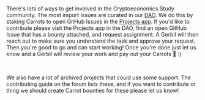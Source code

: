 <br />

There's lots of ways to get involved in the Cryptoeconomics.Study community. The most import Issues are curated in our [DAO](https://rinkeby.aragon.org/#/0xEAA147020b006e6Bfe9e3e1A9f1FaD330A9E20F5/). We do this by staking Carrots to open GitHub Issues in the [Projects app](https://rinkeby.aragon.org/#/0xEAA147020b006e6Bfe9e3e1A9f1FaD330A9E20F5/0x32016d05910e344470ec832ed344a385ab18ae6b). If you'd like to contribute please visit the Projects app in the DAO, find an open GitHub Issue that has a bounty attached, and request assignment. A Gerbil will then reach out to make sure you understand the task and approve your request. Then you're good to go and can start working! Once you're done just let us know and a Gerbil will review your work and pay out your Carrots 🥕 :)

<br />

We also have a lot of archived projects that could use some support. The contributing guide on the forum lists these, and if you want to contribute or thing we should create Carrot bounties for these please let us know!

<br />
